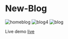 # New-Blog
![homeblog](https://user-images.githubusercontent.com/59916393/105999747-0baaac80-60d4-11eb-9130-b565c6ff0bae.PNG)
![blog4](https://user-images.githubusercontent.com/59916393/105999728-08172580-60d4-11eb-94f0-0cbc17a2f669.PNG)
![blog](https://user-images.githubusercontent.com/59916393/105999759-0ea59d00-60d4-11eb-9618-ab92cd832ca1.PNG)

Live demo [live](https://ankit-blog.herokuapp.com/)
